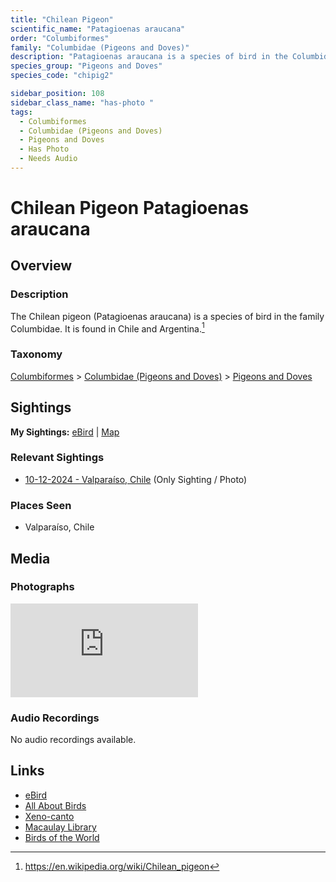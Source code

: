 ```yaml
---
title: "Chilean Pigeon"
scientific_name: "Patagioenas araucana"
order: "Columbiformes"
family: "Columbidae (Pigeons and Doves)"
description: "Patagioenas araucana is a species of bird in the Columbidae (Pigeons and Doves) family. It has been observed 1 times. It has been photographed."
species_group: "Pigeons and Doves"
species_code: "chipig2"

sidebar_position: 108
sidebar_class_name: "has-photo "
tags: 
  - Columbiformes
  - Columbidae (Pigeons and Doves)
  - Pigeons and Doves
  - Has Photo
  - Needs Audio
---
```


# Chilean Pigeon <span className='sci_name'>Patagioenas araucana</span>

## Overview

### Description
The Chilean pigeon (Patagioenas araucana) is a species of bird in the family Columbidae. It is found in Chile and Argentina.[^1]

[^1]: https://en.wikipedia.org/wiki/Chilean_pigeon

### Taxonomy
[Columbiformes](/tags/columbiformes) > [Columbidae (Pigeons and Doves)](/tags/columbidae-pigeons-and-doves) > [Pigeons and Doves](/tags/pigeons-and-doves)


## Sightings

**My Sightings:** [eBird](https://ebird.org/lifelist?r=world&time=life&spp=chipig2) | [Map](/map?species_code=chipig2)

### Relevant Sightings

* [10-12-2024 - Valparaíso, Chile](https://ebird.org/checklist/S198994241) (Only Sighting / Photo)

### Places Seen

* Valparaíso, Chile



## Media
### Photographs
<iframe className="photo_iframe vertical" src="https://macaulaylibrary.org/asset/625246747/embed" frameBorder="0" allowFullScreen></iframe>

### Audio Recordings
No audio recordings available.

## Links
* [eBird](https://ebird.org/species/chipig2) 
* [All About Birds](https://www.allaboutbirds.org/guide/chipig2) 
* [Xeno-canto](https://www.xeno-canto.org/species/patagioenas-araucana) 
* [Macaulay Library](https://search.macaulaylibrary.org/catalog?taxonCode=chipig2&sort=rating_rank_desc)
* [Birds of the World](https://birdsoftheworld.org/bow/species/chipig2)
